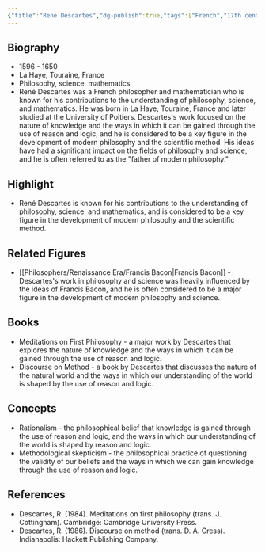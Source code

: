 ```yaml
---
{"title":"René Descartes","dg-publish":true,"tags":["French","17th century","figures","renaissance-era"],"born-date":1596,"keywords":"René Descartes, philosophy, science, France","aliases":"French philosopher and mathematician","permalink":"/philosophers/renaissance-era/rene-descartes/","dgPassFrontmatter":true}
---
```



## Biography

-   1596 - 1650
-   La Haye, Touraine, France
-   Philosophy, science, mathematics
-   René Descartes was a French philosopher and mathematician who is known for his contributions to the understanding of philosophy, science, and mathematics. He was born in La Haye, Touraine, France and later studied at the University of Poitiers. Descartes's work focused on the nature of knowledge and the ways in which it can be gained through the use of reason and logic, and he is considered to be a key figure in the development of modern philosophy and the scientific method. His ideas have had a significant impact on the fields of philosophy and science, and he is often referred to as the "father of modern philosophy."

## Highlight

-   René Descartes is known for his contributions to the understanding of philosophy, science, and mathematics, and is considered to be a key figure in the development of modern philosophy and the scientific method.

## Related Figures

-   [[Philosophers/Renaissance Era/Francis Bacon\|Francis Bacon]] - Descartes's work in philosophy and science was heavily influenced by the ideas of Francis Bacon, and he is often considered to be a major figure in the development of modern philosophy and science.

## Books

-   Meditations on First Philosophy - a major work by Descartes that explores the nature of knowledge and the ways in which it can be gained through the use of reason and logic.
-   Discourse on Method - a book by Descartes that discusses the nature of the natural world and the ways in which our understanding of the world is shaped by the use of reason and logic.

## Concepts

-   Rationalism - the philosophical belief that knowledge is gained through the use of reason and logic, and the ways in which our understanding of the world is shaped by reason and logic.
-   Methodological skepticism - the philosophical practice of questioning the validity of our beliefs and the ways in which we can gain knowledge through the use of reason and logic.

## References

-   Descartes, R. (1984). Meditations on first philosophy (trans. J. Cottingham). Cambridge: Cambridge University Press.
-   Descartes, R. (1986). Discourse on method (trans. D. A. Cress). Indianapolis: Hackett Publishing Company.